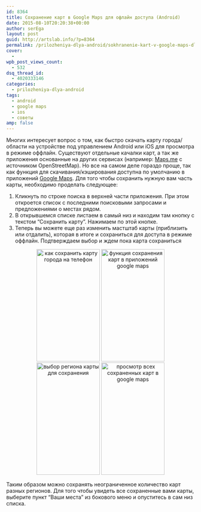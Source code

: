 ```yaml
---
id: 8364
title: Сохранение карт в Google Maps для офлайн доступа (Android)
date: 2015-08-10T20:20:38+00:00
author: serEga
layout: post
guid: http://artslab.info/?p=8364
permalink: /prilozheniya-dlya-android/sokhranenie-kart-v-google-maps-dlya-oflayn-dostup/
cover:
  -
wpb_post_views_count:
  - 532
dsq_thread_id:
  - 4020333146
categories:
  - prilozheniya-dlya-android
tags:
  - android
  - google maps
  - ios
  - советы
amp: false
---
```

Многих интересует вопрос о том, как быстро скачать карту города/области на устройстве под управлением Android или iOS для просмотра в режиме оффлайн. Существуют отдельные качалки карт, а так же приложения основанные на других сервисах (например: <a href="https://play.google.com/store/apps/details?id=com.mapswithme.maps.pro&#038;hl=de" target="_blank">Maps.me</a> с источником OpenStreetMap). Но все на самом деле гораздо проще, так как функция для скачивания/кэширования доступна по умолчанию в приложений <a href="https://play.google.com/store/apps/details?id=com.google.android.apps.maps&#038;hl=de" target="_blank">Google Maps</a>. Для того чтобы сохранить нужную вам часть карты, необходимо проделать следующее:

<!--more-->

  1. Кликнуть по строке поиска в верхней части приложения. При этом откроется список с последними поисковыми запросами и предложениями о местах рядом.
  2. В открывшемся списке листаем в самый низ и находим там кнопку с текстом &#8220;Сохранить карту&#8221;. Нажимаем по этой кнопке.
  3. Теперь вы можете еще раз изменить мастштаб карты (приблизить или отдалить), которая в итоге и сохраниться для доступа в режиме оффлайн. Подтверждаем выбор и ждем пока карта сохраниться

<center>
<a href="{{site.img_cdn}}/google-maps-sohranit-kartu.png" data-lightbox="android-maps"><img src="{{site.img_cdn}}/google-maps-sohranit-kartu-169x300.png" alt="как сохранить карту города на телефон" width="169" height="300" class="size-medium wp-image-8368" srcset="{{site.img_cdn}}/google-maps-sohranit-kartu-169x300.png 169w, {{site.img_cdn}}/google-maps-sohranit-kartu-576x1024.png 576w, {{site.img_cdn}}/google-maps-sohranit-kartu.png 720w" sizes="(max-width: 169px) 100vw, 169px" /></a>&nbsp;<a href="{{site.img_cdn}}/google-maps-sohranit-kartu-offline.png" data-lightbox="android-maps"><img src="{{site.img_cdn}}/google-maps-sohranit-kartu-offline-169x300.png" alt="функция сохранения карт в приложений google maps" width="169" height="300" class="size-medium wp-image-8367" srcset="{{site.img_cdn}}/google-maps-sohranit-kartu-offline-169x300.png 169w, {{site.img_cdn}}/google-maps-sohranit-kartu-offline-576x1024.png 576w, {{site.img_cdn}}/google-maps-sohranit-kartu-offline.png 720w" sizes="(max-width: 169px) 100vw, 169px" /></a><br />
</center>


<center>
<a href="{{site.img_cdn}}/google-maps-vibor-regiona-dlya-sohraneniya.png" data-lightbox="android-maps" ><img src="{{site.img_cdn}}/google-maps-vibor-regiona-dlya-sohraneniya-169x300.png" alt="выбор региона карты для сохранения" width="169" height="300" class="size-medium wp-image-8369" srcset="{{site.img_cdn}}/google-maps-vibor-regiona-dlya-sohraneniya-169x300.png 169w, {{site.img_cdn}}/google-maps-vibor-regiona-dlya-sohraneniya.png 432w" sizes="(max-width: 169px) 100vw, 169px" /></a>&nbsp;<a href="{{site.img_cdn}}/google-maps-prosmotr-sohranenih-kart.png" data-lightbox="android-maps"><img src="{{site.img_cdn}}/google-maps-prosmotr-sohranenih-kart-169x300.png" alt="просмотр всех сохраненных карт в  google maps" width="169" height="300" class="size-medium wp-image-8366" srcset="{{site.img_cdn}}/google-maps-prosmotr-sohranenih-kart-169x300.png 169w, {{site.img_cdn}}/google-maps-prosmotr-sohranenih-kart-576x1024.png 576w, {{site.img_cdn}}/google-maps-prosmotr-sohranenih-kart.png 720w" sizes="(max-width: 169px) 100vw, 169px" /></a><br />
</center>

Таким образом можно сохранять неограниченное количество карт разных регионов. Для того чтобы увидеть все сохраненные вами карты, выберите пункт &#8220;Ваши места&#8221; из бокового меню и опуститесь в сам низ списка.

